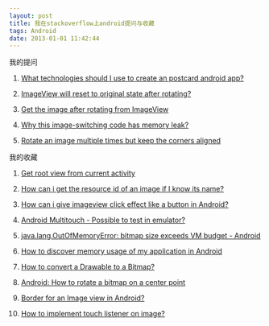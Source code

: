 ```yaml
---
layout: post
title: 我在stackoverflow上android提问与收藏
tags: Android
date: 2013-01-01 11:42:44
---
```


我的提问

1.  [What technologies should I use to create an postcard android app?](http://stackoverflow.com/questions/12137527/what-technologies-should-i-use-to-create-an-postcard-android-app)

2.  [ImageView will reset to original state after rotating?](http://stackoverflow.com/questions/12156171/imageview-will-reset-to-original-state-after-rotating)

3.  [Get the image after rotating from ImageView](http://stackoverflow.com/questions/12156891/get-the-image-after-rotating-from-imageview)

4.  [Why this image-switching code has memory leak?](http://stackoverflow.com/questions/12159852/why-this-image-switching-code-has-memory-leak)

5.  [Rotate an image multiple times but keep the corners aligned](http://stackoverflow.com/questions/12163801/rotate-an-image-multiple-times-but-keep-the-corners-aligned)

我的收藏

1.  [Get root view from current activity](http://stackoverflow.com/questions/4486034/get-root-view-from-current-activity)

2.  [How can i get the resource id of an image if I know its name?](http://stackoverflow.com/questions/3042961/how-can-i-get-the-resource-id-of-an-image-if-i-know-its-name)

3.  [How can i give imageview click effect like a button in Android?](http://stackoverflow.com/questions/4617898/how-can-i-give-imageview-click-effect-like-a-button-in-android)

4.  [Android Multitouch - Possible to test in emulator?](http://stackoverflow.com/questions/2082707/android-multitouch-possible-to-test-in-emulator)

5.  [java.lang.OutOfMemoryError: bitmap size exceeds VM budget - Android](http://stackoverflow.com/questions/1949066/java-lang-outofmemoryerror-bitmap-size-exceeds-vm-budget-android)

6.  [How to discover memory usage of my application in Android](http://stackoverflow.com/questions/2298208/how-to-discover-memory-usage-of-my-application-in-android)

7.  [How to convert a Drawable to a Bitmap?](http://stackoverflow.com/questions/3035692/how-to-convert-a-drawable-to-a-bitmap)

8.  [Android: How to rotate a bitmap on a center point](http://stackoverflow.com/questions/4166917/android-how-to-rotate-a-bitmap-on-a-center-point)

9.  [Border for an Image view in Android?](http://stackoverflow.com/questions/3263611/border-for-an-image-view-in-android)

10.  [How to implement touch listener on image?](http://stackoverflow.com/questions/4207067/how-to-implement-touch-listener-on-image)
